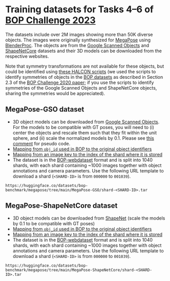 # Training datasets for Tasks 4–6 of [BOP Challenge 2023](https://bop.felk.cvut.cz/challenges/bop-challenge-2023/)

The datasets include over 2M images showing more than 50K diverse objects. The images were originally synthesized for [MegaPose](https://megapose6d.github.io/) using [BlenderProc](https://github.com/DLR-RM/BlenderProc/blob/main/README_BlenderProc4BOP.md). The objects are from the [Google Scanned Objects](https://research.google/resources/datasets/scanned-objects-google-research/) and [ShapeNetCore](https://shapenet.org/) datasets and their 3D models can be downloaded from the respective websites.

Note that symmetry transformations are not available for these objects, but could be identified using [these HALCON scripts](https://github.com/thodan/bop_toolkit/issues/50#issuecomment-903632625) (we used the scripts to identify symmetries of objects in the [BOP datasets](https://bop.felk.cvut.cz/datasets) as described in Section 2.3 of the [BOP Challenge 2020 paper](https://arxiv.org/pdf/2009.07378.pdf); if you use the scripts to identify symmetries of the Google Scanned Objects and ShapeNetCore objects, sharing the symmetries would be appreciated).


## MegaPose-GSO dataset

- 3D object models can be downloaded from [Google Scanned Objects](https://research.google/resources/datasets/scanned-objects-google-research/). For the models to be compatible with GT poses, you will need to (i) center the objects and rescale them such that they fit within the unit sphere, and (ii) scale the normalized models by 0.1. Please see [this comment](https://github.com/thodan/bop_toolkit/issues/98#issuecomment-1718257952) for pseudo code.
- [Mapping from `obj_id` used in BOP to the original object identifiers](https://huggingface.co/datasets/bop-benchmark/datasets/resolve/main/MegaPose-GSO/gso_models.json)
- [Mapping from an image key to the index of the shard where it is stored](https://huggingface.co/datasets/bop-benchmark/datasets/resolve/main/MegaPose-GSO/key_to_shard.json)
- The dataset is in the [BOP-webdataset](https://github.com/thodan/bop_toolkit/tree/master/bop_toolkit_lib/dataset/bop_webdataset.py) format and is split into 1040 shards, with each shard containing ~1000 images together with object annotations and camera parameters. Use the following URL template to download a shard (`<SHARD-ID>` is from `000000` to `001039`).
```
https://huggingface.co/datasets/bop-benchmark/megapose/tree/main/MegaPose-GSO/shard-<SHARD-ID>.tar
```


## MegaPose-ShapeNetCore dataset

- 3D object models can be downloaded from [ShapeNet](https://shapenet.org/) (scale the models by 0.1 to be compatible with GT poses)
- [Mapping from `obj_id` used in BOP to the original object identifiers](https://huggingface.co/datasets/bop-benchmark/datasets/resolve/main/MegaPose-ShapeNetCore/shapenet_models.json)
- [Mapping from an image key to the index of the shard where it is stored](https://huggingface.co/datasets/bop-benchmark/datasets/resolve/main/MegaPose-ShapeNetCore/key_to_shard.json)
- The dataset is in the [BOP-webdataset](https://github.com/thodan/bop_toolkit/tree/master/bop_toolkit_lib/dataset/bop_webdataset.py) format and is split into 1040 shards, with each shard containing ~1000 images together with object annotations and camera parameters. Use the following URL template to download a shard (`<SHARD-ID>` is from `000000` to `001039`).
```
https://huggingface.co/datasets/bop-benchmark/megapose/tree/main/MegaPose-ShapeNetCore/shard-<SHARD-ID>.tar
```
